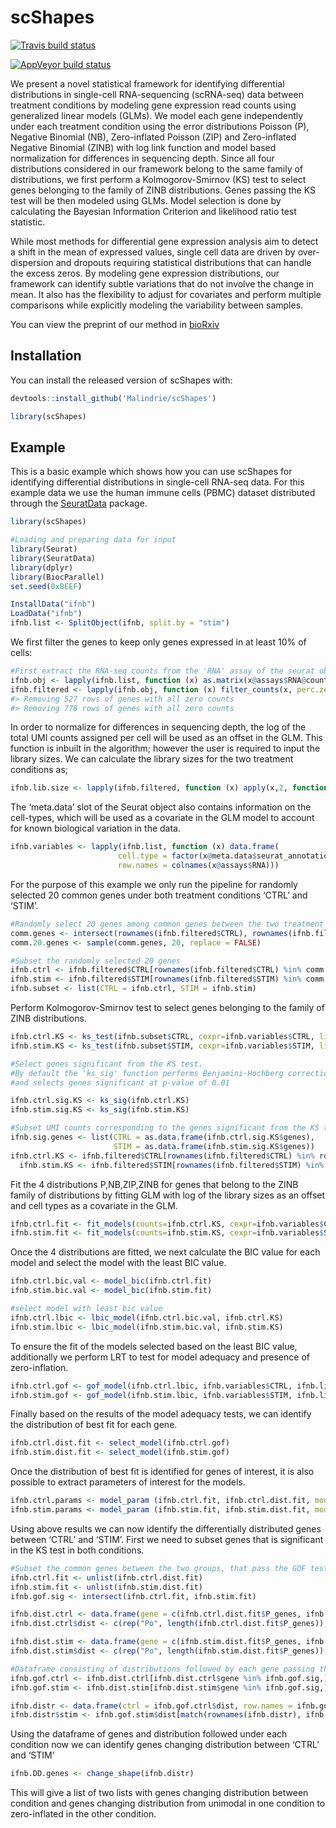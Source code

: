 
<!-- README.md is generated from README.Rmd. Please edit that file -->

# scShapes

<!-- badges: start -->

[![Travis build
status](https://travis-ci.com/Malindrie/scShapes.svg?branch=master)](https://travis-ci.com/Malindrie/scShapes)

[![AppVeyor build
status](https://ci.appveyor.com/api/projects/status/github/Malindrie/scShapes?branch=master&svg=true)](https://ci.appveyor.com/project/Malindrie/scShapes)
<!-- badges: end -->

We present a novel statistical framework for identifying differential
distributions in single-cell RNA-sequencing (scRNA-seq) data between
treatment conditions by modeling gene expression read counts using
generalized linear models (GLMs). We model each gene independently under
each treatment condition using the error distributions Poisson (P),
Negative Binomial (NB), Zero-inflated Poisson (ZIP) and Zero-inflated
Negative Binomial (ZINB) with log link function and model based
normalization for differences in sequencing depth. Since all four
distributions considered in our framework belong to the same family of
distributions, we first perform a Kolmogorov-Smirnov (KS) test to select
genes belonging to the family of ZINB distributions. Genes passing the
KS test will be then modeled using GLMs. Model selection is done by
calculating the Bayesian Information Criterion and likelihood ratio test
statistic.

While most methods for differential gene expression analysis aim to
detect a shift in the mean of expressed values, single cell data are
driven by over-dispersion and dropouts requiring statistical
distributions that can handle the excess zeros. By modeling gene
expression distributions, our framework can identify subtle variations
that do not involve the change in mean. It also has the flexibility to
adjust for covariates and perform multiple comparisons while explicitly
modeling the variability between samples.

You can view the preprint of our method in
[bioRxiv](https://www.biorxiv.org/content/10.1101/2022.02.13.480299v1)

## Installation

You can install the released version of scShapes with:

``` r
devtools::install_github('Malindrie/scShapes')
```

``` r
library(scShapes)
```

## Example

This is a basic example which shows how you can use scShapes for
identifying differential distributions in single-cell RNA-seq data. For
this example data we use the human immune cells (PBMC) dataset
distributed through the
[SeuratData](https://github.com/satijalab/seurat-data) package.

``` r
library(scShapes)

#Loading and preparing data for input 
library(Seurat)
library(SeuratData)
library(dplyr)
library(BiocParallel)
set.seed(0xBEEF)

InstallData("ifnb")
LoadData("ifnb")
ifnb.list <- SplitObject(ifnb, split.by = "stim")
```

We first filter the genes to keep only genes expressed in at least 10%
of cells:

``` r
#First extract the RNA-seq counts from the 'RNA' assay of the seurat object
ifnb.obj <- lapply(ifnb.list, function (x) as.matrix(x@assays$RNA@counts))
ifnb.filtered <- lapply(ifnb.obj, function (x) filter_counts(x, perc.zero = 0.1))
#> Removing 527 rows of genes with all zero counts
#> Removing 778 rows of genes with all zero counts
```

In order to normalize for differences in sequencing depth, the log of
the total UMI counts assigned per cell will be used as an offset in the
GLM. This function is inbuilt in the algorithm; however the user is
required to input the library sizes. We can calculate the library sizes
for the two treatment conditions as;

``` r
ifnb.lib.size <- lapply(ifnb.filtered, function (x) apply(x,2, function(y) sum(y)))
```

The ‘meta.data’ slot of the Seurat object also contains information on
the cell-types, which will be used as a covariate in the GLM model to
account for known biological variation in the data.

``` r
ifnb.variables <- lapply(ifnb.list, function (x) data.frame(
                        cell.type = factor(x@meta.data$seurat_annotations),
                        row.names = colnames(x@assays$RNA)))
```

For the purpose of this example we only run the pipeline for randomly
selected 20 common genes under both treatment conditions ‘CTRL’ and
‘STIM’.

``` r
#Randomly select 20 genes among common genes between the two treatment conditions
comm.genes <- intersect(rownames(ifnb.filtered$CTRL), rownames(ifnb.filtered$STIM))
comm.20.genes <- sample(comm.genes, 20, replace = FALSE)

#Subset the randomly selected 20 genes
ifnb.ctrl <- ifnb.filtered$CTRL[rownames(ifnb.filtered$CTRL) %in% comm.20.genes,]
ifnb.stim <- ifnb.filtered$STIM[rownames(ifnb.filtered$STIM) %in% comm.20.genes,]
ifnb.subset <- list(CTRL = ifnb.ctrl, STIM = ifnb.stim)
```

Perform Kolmogorov-Smirnov test to select genes belonging to the family
of ZINB distributions.

``` r
ifnb.ctrl.KS <- ks_test(ifnb.subset$CTRL, cexpr=ifnb.variables$CTRL, lib.size=ifnb.lib.size$CTRL, BPPARAM=SnowParam(workers=8,type="SOCK"))
ifnb.stim.KS <- ks_test(ifnb.subset$STIM, cexpr=ifnb.variables$STIM, lib.size=ifnb.lib.size$STIM, BPPARAM=SnowParam(workers=8,type="SOCK"))

#Select genes significant from the KS test.
#By default the 'ks_sig' function performs Benjamini-Hochberg correction for multiple hypothese testing
#and selects genes significant at p-value of 0.01

ifnb.ctrl.sig.KS <- ks_sig(ifnb.ctrl.KS)
ifnb.stim.sig.KS <- ks_sig(ifnb.stim.KS)

#Subset UMI counts corresponding to the genes significant from the KS test
ifnb.sig.genes <- list(CTRL = as.data.frame(ifnb.ctrl.sig.KS$genes),
                       STIM = as.data.frame(ifnb.stim.sig.KS$genes))
ifnb.ctrl.KS <- ifnb.filtered$CTRL[rownames(ifnb.filtered$CTRL) %in% rownames(ifnb.sig.genes$CTRL),]
  ifnb.stim.KS <- ifnb.filtered$STIM[rownames(ifnb.filtered$STIM) %in% rownames(ifnb.sig.genes$STIM),]
```

Fit the 4 distributions P,NB,ZIP,ZINB for genes that belong to the ZINB
family of distributions by fitting GLM with log of the library sizes as
an offset and cell types as a covariate in the GLM.

``` r
ifnb.ctrl.fit <- fit_models(counts=ifnb.ctrl.KS, cexpr=ifnb.variables$CTRL, lib.size=ifnb.lib.size$CTRL, BPPARAM=SnowParam(workers=2,type="SOCK"))
ifnb.stim.fit <- fit_models(counts=ifnb.stim.KS, cexpr=ifnb.variables$STIM, lib.size=ifnb.lib.size$STIM, BPPARAM=SnowParam(workers=2,type="SOCK"))
```

Once the 4 distributions are fitted, we next calculate the BIC value for
each model and select the model with the least BIC value.

``` r
ifnb.ctrl.bic.val <- model_bic(ifnb.ctrl.fit)
ifnb.stim.bic.val <- model_bic(ifnb.stim.fit)

#select model with least bic value
ifnb.ctrl.lbic <- lbic_model(ifnb.ctrl.bic.val, ifnb.ctrl.KS)
ifnb.stim.lbic <- lbic_model(ifnb.stim.bic.val, ifnb.stim.KS)
```

To ensure the fit of the models selected based on the least BIC value,
additionally we perform LRT to test for model adequacy and presence of
zero-inflation.

``` r
ifnb.ctrl.gof <- gof_model(ifnb.ctrl.lbic, ifnb.variables$CTRL, ifnb.lib.size$CTRL, BPPARAM=SerialParam())
ifnb.stim.gof <- gof_model(ifnb.stim.lbic, ifnb.variables$STIM, ifnb.lib.size$STIM, BPPARAM=SerialParam())
```

Finally based on the results of the model adequacy tests, we can
identify the distribution of best fit for each gene.

``` r
ifnb.ctrl.dist.fit <- select_model(ifnb.ctrl.gof)
ifnb.stim.dist.fit <- select_model(ifnb.stim.gof)
```

Once the distribution of best fit is identified for genes of interest,
it is also possible to extract parameters of interest for the models.

``` r
ifnb.ctrl.params <- model_param (ifnb.ctrl.fit, ifnb.ctrl.dist.fit, model=NULL)
ifnb.stim.params <- model_param (ifnb.stim.fit, ifnb.stim.dist.fit, model=NULL)
```

Using above results we can now identify the differentially distributed
genes between ‘CTRL’ and ‘STIM’. First we need to subset genes that is
significant in the KS test in both conditions.

``` r
#Subset the common genes between the two groups, that pass the GOF test
ifnb.ctrl.fit <- unlist(ifnb.ctrl.dist.fit)
ifnb.stim.fit <- unlist(ifnb.stim.dist.fit)
ifnb.gof.sig <- intersect(ifnb.ctrl.fit, ifnb.stim.fit)

ifnb.dist.ctrl <- data.frame(gene = c(ifnb.ctrl.dist.fit$P_genes, ifnb.ctrl.dist.fit$NB_genes, ifnb.ctrl.dist.fit$ZIP_genes, ifnb.ctrl.dist.fit$ZINB_genes))
ifnb.dist.ctrl$dist <- c(rep("Po", length(ifnb.ctrl.dist.fit$P_genes)), rep("NB", length(ifnb.ctrl.dist.fit$NB_genes)), rep("ZIP", length(ifnb.ctrl.dist.fit$ZIP_genes)), rep("ZINB", length(ifnb.ctrl.dist.fit$ZINB_genes)))

ifnb.dist.stim <- data.frame(gene = c(ifnb.stim.dist.fit$P_genes, ifnb.stim.dist.fit$NB_genes, ifnb.stim.dist.fit$ZIP_genes, ifnb.stim.dist.fit$ZINB_genes))
ifnb.dist.stim$dist <- c(rep("Po", length(ifnb.stim.dist.fit$P_genes)), rep("NB", length(ifnb.stim.dist.fit$NB_genes)), rep("ZIP", length(ifnb.stim.dist.fit$ZIP_genes)), rep("ZINB", length(ifnb.stim.dist.fit$ZINB_genes)))

#Dataframe consisting of distributions followed by each gene passing the KS test
ifnb.gof.ctrl <- ifnb.dist.ctrl[ifnb.dist.ctrl$gene %in% ifnb.gof.sig,]
ifnb.gof.stim <- ifnb.dist.stim[ifnb.dist.stim$gene %in% ifnb.gof.sig,]

ifnb.distr <- data.frame(ctrl = ifnb.gof.ctrl$dist, row.names = ifnb.gof.ctrl$gene)
ifnb.distr$stim <- ifnb.gof.stim$dist[match(rownames(ifnb.distr), ifnb.gof.stim$gene)]
```

Using the dataframe of genes and distribution followed under each
condition now we can identify genes changing distribution between ‘CTRL’
and ‘STIM’

``` r
ifnb.DD.genes <- change_shape(ifnb.distr)
```

This will give a list of two lists with genes changing distribution
between condition and genes changing distribution from unimodal in one
condition to zero-inflated in the other condition.
